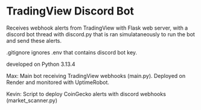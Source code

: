 # TradingView Discord Bot

Receives webhook alerts from TradingView with Flask web server, with a discord bot thread with discord.py that is ran simulataneously to run the bot and send these alerts.

.gitignore ignores .env that contains discord bot key.

developed on Python 3.13.4

Max: Main bot receiving TradingView webhooks (main.py). Deployed on Render and monitored with UptimeRobot.

Kevin: Script to deploy CoinGecko alerts with discord webhooks (market_scanner.py)
